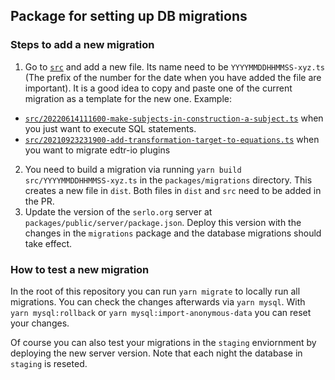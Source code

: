 ## Package for setting up DB migrations

### Steps to add a new migration

1. Go to [`src`](./src) and add a new file. Its name need to be `YYYYMMDDHHMMSS-xyz.ts` (The prefix of the number for the date when you have added the file are important). It is a good idea to copy and paste one of the current migration as a template for the new one. Example:

- [`src/20220614111600-make-subjects-in-construction-a-subject.ts`](./src/20220614111600-make-subjects-in-construction-a-subject.ts) when you just want to execute SQL statements.
- [`src/20210923231900-add-transformation-target-to-equations.ts`](./src/20210923231900-add-transformation-target-to-equations.ts) when you want to migrate edtr-io plugins

2. You need to build a migration via running `yarn build src/YYYYMMDDHHMMSS-xyz.ts` in the `packages/migrations` directory. This creates a new file in `dist`. Both files in `dist` and `src` need to be added in the PR.
3. Update the version of the `serlo.org` server at `packages/public/server/package.json`. Deploy this version with the changes in the `migrations` package and the database migrations should take effect.

### How to test a new migration

In the root of this repository you can run `yarn migrate` to locally run all migrations. You can check the changes afterwards via `yarn mysql`. With `yarn mysql:rollback` or `yarn mysql:import-anonymous-data` you can reset your changes.

Of course you can also test your migrations in the `staging` enviornment by deploying the new server version. Note that each night the database in `staging` is reseted.
